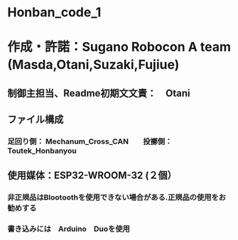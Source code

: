 # Honban_code_1
# 作成・許諾：Sugano Robocon A team (Masda,Otani,Suzaki,Fujiue)　
## 制御主担当、Readme初期文文責：　Otani
## ファイル構成
### 足回り側： Mechanum_Cross_CAN　　投擲側：Toutek_Honbanyou
## 使用媒体：ESP32-WROOM-32 (２個）　
### 非正規品はBlootoothを使用できない場合がある.正規品の使用をお勧めする
### 書き込みには　Arduino　Duoを使用

##

